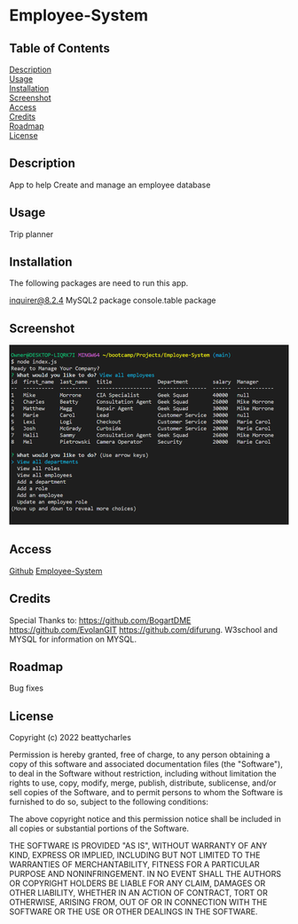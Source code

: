 # Employee-System


## Table of Contents
[Description](#description)<br>
[Usage](#usage)<br>
[Installation](#installation)<br>
[Screenshot](#screeshot)<br>
[Access](#access)<br>
[Credits](#credits)<br>
[Roadmap](#roadmap)<br>
[License](#license)

## Description
App to help Create and manage an employee database

## Usage
Trip planner

## Installation
The following packages are need to run this app.

inquirer@8.2.4
MySQL2 package
console.table package

## Screenshot
![Screenshot](showtable.png)

## Access

[Github](https://www.github.com/beattycharles)
[Employee-System](https://github.com/beattycharles/Employee-System)

## Credits
Special Thanks to: https://github.com/BogartDME https://github.com/EvolanGIT https://github.com/difurung.
W3school and MYSQL for information on MYSQL.


## Roadmap
Bug fixes

## License
Copyright (c) 2022 beattycharles

Permission is hereby granted, free of charge, to any person obtaining a copy
of this software and associated documentation files (the "Software"), to deal
in the Software without restriction, including without limitation the rights
to use, copy, modify, merge, publish, distribute, sublicense, and/or sell
copies of the Software, and to permit persons to whom the Software is
furnished to do so, subject to the following conditions:

The above copyright notice and this permission notice shall be included in all
copies or substantial portions of the Software.

THE SOFTWARE IS PROVIDED "AS IS", WITHOUT WARRANTY OF ANY KIND, EXPRESS OR
IMPLIED, INCLUDING BUT NOT LIMITED TO THE WARRANTIES OF MERCHANTABILITY,
FITNESS FOR A PARTICULAR PURPOSE AND NONINFRINGEMENT. IN NO EVENT SHALL THE
AUTHORS OR COPYRIGHT HOLDERS BE LIABLE FOR ANY CLAIM, DAMAGES OR OTHER
LIABILITY, WHETHER IN AN ACTION OF CONTRACT, TORT OR OTHERWISE, ARISING FROM,
OUT OF OR IN CONNECTION WITH THE SOFTWARE OR THE USE OR OTHER DEALINGS IN THE
SOFTWARE.